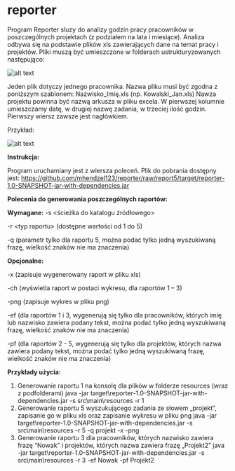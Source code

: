 # reporter


Program Reporter sluzy do analizy godzin pracy pracowników w poszczególnych projektach (z podziałem na lata i miesiące). Analiza odbywa się na podstawie plików xls zawierających dane na temat pracy i projektów. Pliki muszą być umieszczone w folderach ustrukturyzowanych następująco:


![alt text](https://i.imgur.com/mVc43v9.jpg)


Jeden plik dotyczy jednego pracownika. Nazwa pliku musi być zgodna z poniższym szablonem:
Nazwisko_Imię.xls (np. Kowalski_Jan.xls)
Nawza projektu powinna być nazwą arkusza w pliku excela. W pierwszej kolumnie umieszczamy datę, w drugiej nazwę zadania, w trzeciej ilość godzin. Pierwszy wiersz zawsze jest nagłówkiem.

Przykład:
 
![alt text](https://i.imgur.com/91eJmUm.jpg)




**Instrukcja:**

Program uruchamiany jest z wiersza poleceń. 
Plik do pobrania dostępny jest: 
https://github.com/mhendzel123/reporter/raw/report5/target/reporter-1.0-SNAPSHOT-jar-with-dependencies.jar

**Polecenia do generowania poszczególnych raportów:**

**Wymagane:**
-s <ścieżka do katalogu źródłowego>

-r \<typ raportu\> (dostępne wartości od 1 do 5)

-q <wyszukiwana fraza> (parametr tylko dla raportu 5, można podać tylko jedną wyszukiwaną frazę, wielkość znaków nie ma znaczenia)

**Opcjonalne:**

-x (zapisuje wygenerowany raport w pliku xls)

-ch (wyświetla raport w postaci wykresu, dla raportów 1 – 3)

-png (zapisuje wykres w pliku png)

-ef <tekst> (dla raportów 1 i 3, wygenerują się tylko dla pracowników, których imię lub nazwisko zawiera podany tekst, można podać tylko jedną wyszukiwaną frazę, wielkość znaków nie ma znaczenia)

-pf <tekst> (dla raportów 2 - 5, wygenerują się tylko dla projektów, których nazwa zawiera podany tekst, można podać tylko jedną wyszukiwaną frazę, wielkość znaków nie ma znaczenia)


**Przykłady użycia:**
1.	Generowanie raportu 1 na konsolę dla plików w folderze resources (wraz z podfolderami)
java -jar target\reporter-1.0-SNAPSHOT-jar-with-dependencies.jar -s src\main\resources -r 1
2.	Generowanie raportu 5 wyszukującego zadania ze słowem „projekt”, zapisanie go w pliku xls oraz zapisanie wykresu w pliku png
java -jar target\reporter-1.0-SNAPSHOT-jar-with-dependencies.jar -s src\main\resources -r 5 -q projekt -x -png
3.	Generowanie raportu 3 dla pracowników, których nazwisko zawiera frazę “Nowak” i projektów, których nazwa zawiera frazę „Projekt2”
java -jar target\reporter-1.0-SNAPSHOT-jar-with-dependencies.jar -s src\main\resources -r 3 -ef Nowak -pf Projekt2


